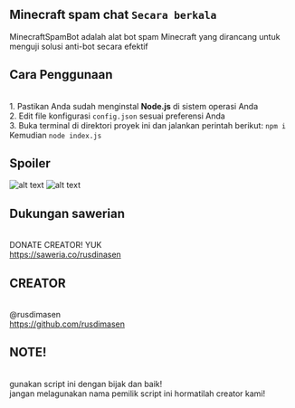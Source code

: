 ## Minecraft spam chat `Secara berkala`
MinecraftSpamBot adalah alat bot spam Minecraft yang dirancang untuk menguji solusi anti-bot secara efektif

## Cara Penggunaan
<br>1. Pastikan Anda sudah menginstal **Node.js** di sistem operasi Anda
<br>2. Edit file konfigurasi `config.json` sesuai preferensi Anda
<br>3. Buka terminal di direktori proyek ini dan jalankan perintah berikut: `npm i` Kemudian `node index.js`

## Spoiler
![alt text](https://i.ibb.co.com/rcZGgbq/IMG-20241222-WA0115.jpg?raw=true)
![alt text](https://i.ibb.co.com/PcCqycq/IMG-20241222-WA0116.jpg?raw=true)

## Dukungan sawerian
<br>DONATE CREATOR! YUK
<br>https://saweria.co/rusdinasen

## CREATOR 
<br>@rusdimasen
<br>https://github.com/rusdimasen

## NOTE!
<br>gunakan script ini dengan bijak dan baik!
<br>jangan melagunakan nama pemilik script ini hormatilah creator kami!
